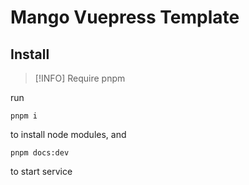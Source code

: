 # Mango Vuepress Template

## Install

> [!INFO]
> Require pnpm

run
```
pnpm i
```
to install node modules, and
```
pnpm docs:dev
```
to start service